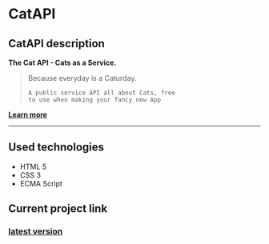 ﻿# CatAPI


## CatAPI description
**The Cat API - Cats as a Service.**

<blockquote>
    Because everyday is a Caturday.

    A public service API all about Cats, free
    to use when making your fancy new App
</blockquote>

**[Learn more](https://thecatapi.com/)** 

___

## Used technologies  
+ HTML 5
+ CSS 3
+ ECMA Script 

## Current project link

### [latest version](https://project-catapi.netlify.app/)
